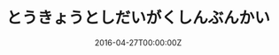 ---
title: とうきょうとしだいがくしんぶんかい
summary: だいがくと しゃかいをむすぶ プラットファームとしてがくせいしんぶんを うんえいした。<br>ぶいんすう2人のがくせいしんぶんぶを 50人をこえるそしきに はってんさせ、webサイトせいさく、きじさくせい、そしきマネジメントとうを おこなった。
tags:
- proper
date: "2016-04-27T00:00:00Z"

# Optional external URL for project (replaces project detail page).
external_link: ""

image:
  caption: 
  focal_point: 

links:
- icon: twitter
  icon_pack: fab
  name: Follow
  url: https://twitter.com/tcuprs
- icon: 
  icon_pack: 
  name: とうきょうとしだいがくしんぶんwebサイト
  url: https://tcuprs.com
- name: かんれんきじ(がくないこうほうし)
  url: tcucom-tcuprs.pdf
url_code: ""
url_pdf: ""
url_slides: ""
url_video: ""

# Slides (optional).
#   Associate this project with Markdown slides.
#   Simply enter your slide deck's filename without extension.
#   E.g. `slides = "example-slides"` references `content/slides/example-slides.md`.
#   Otherwise, set `slides = ""`.
slides: 
---